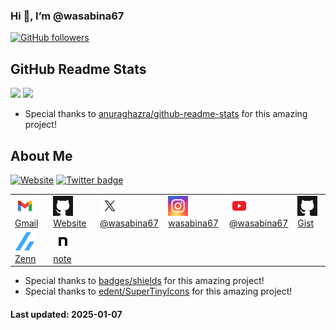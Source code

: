 ### Hi 👋, I’m @wasabina67

[![GitHub followers](https://img.shields.io/github/followers/wasabina67)](https://github.com/wasabina67?tab=followers)

## GitHub Readme Stats

<img
  src="https://github-readme-stats.vercel.app/api?username=wasabina67&show_icons=true&count_private=true&theme=merko&hide_title=true&disable_animations=true"
  height="150"
/>
<img
  src="https://github-readme-stats.vercel.app/api/top-langs/?username=wasabina67&layout=compact&langs_count=6&theme=vue-dark&hide_title=true&disable_animations=true"
  height="150"
/>

- Special thanks to [anuraghazra/github-readme-stats](https://github.com/anuraghazra/github-readme-stats) for this amazing project!

## About Me

[![Website](https://img.shields.io/website?url=https%3A%2F%2Fgravatar.com%2Fwasabina67&up_message=Gravatar&label=gravatar.com%2Fwasabina67&color=%232b3f6d)](https://gravatar.com/wasabina67)
[![Twitter badge](https://img.shields.io/twitter/follow/wasabina67?style=social)](https://x.com/wasabina67)

<table>
  <tr>
    <td width="100">
      <img src="https://raw.githubusercontent.com/edent/SuperTinyIcons/refs/heads/master/images/svg/gmail.svg" width="32" height="32" />
      <br>
      <a href="mailto:wasabina67@gmail.com">Gmail</a>
    </td>
    <td width="100">
      <img src="https://raw.githubusercontent.com/edent/SuperTinyIcons/refs/heads/master/images/svg/github.svg" width="32" height="32" />
      <br>
      <a href="https://wasabina67.github.io/">Website</a>
    </td>
    <td width="100">
      <img src="https://raw.githubusercontent.com/edent/SuperTinyIcons/refs/heads/master/images/svg/x.svg" width="32" height="32" />
      <br>
      <a href="https://x.com/wasabina67">@wasabina67</a>
    </td>
    <td width="100">
      <img src="https://raw.githubusercontent.com/edent/SuperTinyIcons/refs/heads/master/images/svg/instagram.svg" width="32" height="32" />
      <br>
      <a href="https://www.instagram.com/wasabina67">wasabina67</a>
    </td>
    <td width="100">
      <img src="https://raw.githubusercontent.com/edent/SuperTinyIcons/refs/heads/master/images/svg/youtube.svg" width="32" height="32" />
      <br>
      <a href="https://www.youtube.com/@wasabina67">@wasabina67</a>
    </td>
    <td width="100">
      <img src="https://raw.githubusercontent.com/edent/SuperTinyIcons/refs/heads/master/images/svg/github.svg" width="32" height="32" />
      <br>
      <a href="https://gist.github.com/wasabina67">Gist</a>
    </td>
  </tr>
  <tr>
    <td width="100">
      <img src="img/zenn/logo-only.svg" width="32" height="32" />
      <br>
      <a href="https://zenn.dev/wasabina67">Zenn</a>
    </td>
    <td width="100">
      <img src="img/note/icon.svg" width="32" height="32" />
      <br>
      <a href="https://note.com/wasabina67">note</a>
    </td>
  </tr>
</table>

- Special thanks to [badges/shields](https://github.com/badges/shields) for this amazing project!
- Special thanks to [edent/SuperTinyIcons](https://github.com/edent/SuperTinyIcons) for this amazing project!

#### **Last updated**: 2025-01-07
